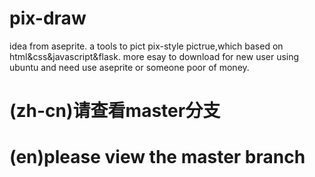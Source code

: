 # pix-draw
idea from aseprite.
a tools to pict pix-style pictrue,which based on html&css&javascript&flask.
more esay to download for new user using ubuntu and need use aseprite or someone poor of money.
# (zh-cn)请查看master分支
# (en)please view the master branch
